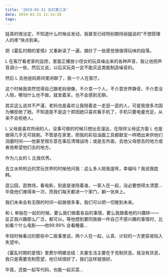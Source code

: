 ```yaml
---
title: '2019-03-31 见红第三天'
date: 2019-03-31 11:14:39
tags:
---
```


娃真的很淡定，不知道什么时候会发动，我甚至已经特别期待丽姐说的“不想搭理人的疼”快点到来。

把《霍乱时期的爱情》又重新读了一遍，摘抄了一些感觉很值得玩味的段落。

L 在客厅看老家的监控，里面正播放小侄女的玩具噪出来的各种声音，我让他把声音调小一些，然后又说，以后买玩具一定不能买这类能制造噪音的。

然后 L 去他爸妈房间里闲聊了，我一个人在客厅。

这个时候我突然觉得自己跟老妈很像，不介意一个人，不介意世界静音，不介意没人陪，哪怕什么也不做，就发着呆，也不会感到无聊。

其实这么说并不严谨，老妈也是喜欢让我陪着走一走逛一逛的人，可是我很多次因为懒拒绝了她。不知道是不是这个原因她只喜欢看手机了，手机只要电量充足，从来不会拒绝人。

L 父母是喜欢热闹的人，没事可做的时候只想出去溜达，在陪伴父母这方面 L 也是做得几乎无可挑剔。不管是在家里，把我的彩铅油画工具都献宝一样晒出来供他们消磨时间——他甚至很乐意在事后清理战场；或是去外面，去他父母想去的地方或者他希望他们去的地方。

作为儿女的 L 比我优秀。

去立水桥附近的赏玩世界的时候他问我：这么多人陪我遛弯，幸福吗？我说我姓韩。

逛公园，逛商场，看电影，到底是谁陪着谁，一家人在一起，没必要想得太清楚...毕竟他们难得来一次，而我们每天都进一个家门，躺一张床上。

我们未来会有无限的时间一起做很多事，我们可以把一切推到未来。

和 L 单独在一起的时候，要么我们做着各自的事情，要么我跟着他的兴趣转——反正我兴趣那么广泛，都可以。等他想到要同我做一件自己不感兴趣的事情时，比如看个什么电影——他99.99% 会看睡着...

年轻时候看过的那些中二故事里说，两个人在一起，认真、计较的一方更容易陷入失望中。

《霍乱时期的爱情》里费尔明娜总结：夫妻生活主要在于克制厌恶。我没有厌恶，我只是需要克制愿望，他已经很好了，我们这样就很好。

毕竟，还能一起写代码，也能一起买菜...

